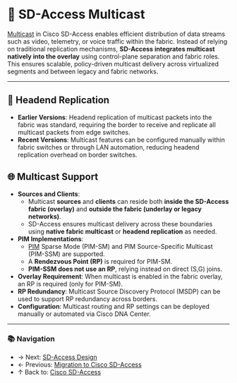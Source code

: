 # 🧠 SD-Access Multicast

[Multicast](../../01-routing-protocols/multicast/multicast-overview.md) in Cisco SD-Access enables efficient distribution of data streams such as video, telemetry, or voice traffic within the fabric. Instead of relying on traditional replication mechanisms, **SD-Access integrates multicast natively into the overlay** using control-plane separation and fabric roles. This ensures scalable, policy-driven multicast delivery across virtualized segments and between legacy and fabric networks.


---

## 📡 Headend Replication

- **Earlier Versions**: Headend replication of multicast packets into the fabric was standard, requiring the border to receive and replicate all multicast packets from edge switches.
- **Recent Versions**: Multicast features can be configured manually within fabric switches or through LAN automation, reducing headend replication overhead on border switches.

## 🌐 Multicast Support

- **Sources and Clients**: 
  - Multicast **sources** and **clients** can reside both **inside the SD-Access fabric (overlay)** and **outside the fabric (underlay or legacy networks)**.
  - SD-Access ensures multicast delivery across these boundaries using **native fabric multicast** or **headend replication** as needed.
- **PIM Implementations**:
  - [PIM](../../01-routing-protocols/multicast/pim.md) Sparse Mode (PIM-SM) and PIM Source-Specific Multicast (PIM-SSM) are supported.
  - A **Rendezvous Point (RP)** is required for PIM-SM.
  - **PIM-SSM does not use an RP**, relying instead on direct (S,G) joins.
- **Overlay Requirement**: When multicast is enabled in the fabric overlay, an RP is required (only for PIM-SM).
- **RP Redundancy**: Multicast Source Discovery Protocol (MSDP) can be used to support RP redundancy across borders.
- **Configuration**: Multicast routing and RP settings can be deployed manually or automated via Cisco DNA Center.


---

### 📚 Navigation
- → Next: [SD-Access Design](sd-access-design.md)  
- ← Previous: [Migration to Cisco SD-Access](./sd-access-migration.md)  
- ↑ Back to: [Cisco SD-Access](README.md)
